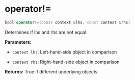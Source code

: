 # operator!=

```cpp
bool operator!=(const context &lhs, const context &rhs)
```

Determines if lhs and rhs are not equal.

**Parameters:**

 - `context lhs`: Left-hand-side object in comparison

 - `context rhs`: Right-hand-side object in comparison

**Returns:** True if different underlying objects
